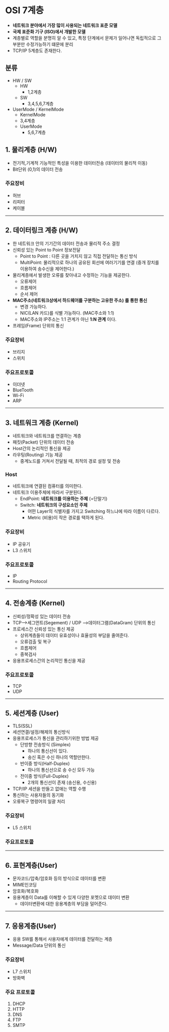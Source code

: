 # OSI 7계층
- **네트워크 분야에서 가장 많이 사용되는 네트워크 표준 모델**
- **국제 표준화 기구 (ISO)에서 개발한 모델**
- 계층별로 역할을 분명히 알 수 있고, 특정 단계에서 문제가 일어나면 독립적으로 그 부분만 수정가능하기 떄문에 분리
- TCP/IP 5계층도 존재한다.

## 분류
- HW / SW
  - HW
    - 1,2계층
  - SW
    - 3,4,5,6,7계층
- UserMode / KernelMode
  - KernelMode
  - 3,4계층
  - UserMode
    - 5,6,7계층

## 1. 물리계층 (H/W)
- 전기적,기계적 기능적인 특성을 이용한 데이터전송 (데이터의 물리적 이동)
- Bit단위 (0,1)의 데이터 전송

### 주요장비
- 허브
- 리피터
- 케이블
***
## 2. 데이터링크 계층 (H/W)
- 한 네트워크 안의 기기간의 데이터 전송과 물리적 주소 결정
- 신뢰성 있는 Point to Point 정보전달 
  - Point to Point : 다른 곳을 거치지 않고 직접 전달하는 통신 방식
  - MultiPoint: 물리적으로 하나의 공유된 회선에 여러기기를 연결 (중개 장치를 이용하여 송수신을 제어한다.)
- 물리계층에서 발생한 오류를 찾아내고 수정하는 기능을 제공한다.
  - 오류제어
  - 흐름제어
  - 순서 제어
- **MAC주소(네트워크상에서 하드웨어를 구분하는 고유한 주소) 를 통한 통신**
  - 변경 가능하다. 
  - NIC(LAN 카드)를 식별 가능하다. (MAC주소와 1:1)
  - MAC주소와 IP주소는 1:1 관계가 아닌 **1:N 관계** 이다.
- 프레임(Frame) 단위의 통신

### 주요장비
- 브리지
- 스위치

### 주요프로토콜
- 이더넷
- BlueTooth
- Wi-Fi
- ARP

***
## 3. 네트워크 계층 (Kernel)
- 네트워크와 네트워크를 연결하는 계층
- 패킷(Packet) 단위의 데이터 전송
- Host간의 논리적인 통신을 제공
- 라우팅(Routing) 기능 제공
  - 중계노드를 거쳐서 전달될 때, 최적의 경로 설정 및 전송

### Host
- 네트워크에 연결된 컴퓨터를 의미한다.
- 네트워크 이용주체에 따라서 구분된다.
  - EndPoint: **네트워크를 이용하는 주체** (=단말기)
  - Switch: **네트워크의 구성요소인 주체**
    - 어떤 Layer의 식별자를 가지고 Switching 하느냐에 따라 이름이 다르다.
    - Metric (비용)이 작은 경로를 택하게 된다.
  

### 주요장비
- IP 공유기
- L3 스위치

### 주요프로토콜
- IP
- Routing Protocol

***
## 4. 전송계층 (Kernel)
- 신뢰성/정확성 있는 데이터 전송
- TCP-->세그먼트(Segement) / UDP -->데이터그램(DataGram) 단위의 통신
- 프로세스간 신뢰성 있는 통신 제공
  - 상위계층들이 데이터 유효성이나 효율성의 부담을 줄여준다.
  - 오류검출 및 복구
  - 흐름제어
  - 중복검사
- 응용프로세스간의 논리적인 통신을 제공 

### 주요프로토콜
- TCP
- UDP
***
## 5. 세션계층 (User)
- TLS(SSL)
- 세션연결/설정/해제의 통신방식
- 응용프로세스가 통신을 관리하기위한 방법 제공
  - 단방향 전송방식 (Simplex)
    - 하나의 통신선이 있다.
    - 송신 혹은 수신 하나의 역할만한다.
  - 반이중 방식(Half-Duplex)
    - 하나의 통신선으로 송 수신 모두 가능
  - 전이중 방식(Full-Duplex)
    - 2개의 통신선이 존재 (송신용, 수신용)
- TCP/IP 세션을 만들고 없애는 역할 수행
- 통신하는 사용자들의 동기화 
- 오류복구 명령어의 일괄 처리

### 주요장비
- L5 스위치

### 주요프로토콜
***
## 6. 표현계층(User)
- 문자코드/압축/암호화 등의 방식으로 데이터를 변환
- MIME인코딩
- 암호화/복호화
- 응용계층이 Data를 이해할 수 있게 다양한 포멧으로 데이터 변환
    - 데이터변환에 대한 응용계층의 부담을 덜어준다.

***
## 7. 응용계층(User)
- 응용 SW를 통해서 사용자에게 데이터를 전달하는 계층
- Message/Data 단위의 통신

### 주요장비
- L7 스위치
- 방화벽

### 주요 프로토콜
1. DHCP
2. HTTP
3. DNS
4. FTP
5. SMTP